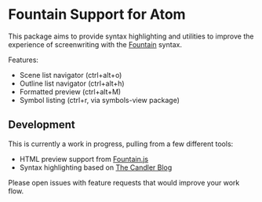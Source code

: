 # Fountain Support for Atom
This package aims to provide syntax highlighting and utilities to improve the experience of screenwriting with the [Fountain](http://fountain.io/) syntax.

Features:
* Scene list navigator (ctrl+alt+o)
* Outline list navigator (ctrl+alt+h)
* Formatted preview (ctrl+alt+M)
* Symbol listing (ctrl+r, via symbols-view package)

## Development
This is currently a work in progress, pulling from a few different tools:

* HTML preview support from [Fountain.js](https://github.com/mattdaly/Fountain.js)
* Syntax highlighting based on [The Candler Blog](http://www.candlerblog.com/2012/09/10/fountain-for-sublime-text/)

Please open issues with feature requests that would improve your work flow.
